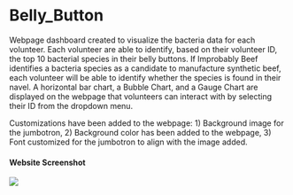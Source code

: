 # Belly_Button
Webpage dashboard created to visualize the bacteria data for each volunteer.  Each volunteer are able to identify, based on their volunteer ID, the top 10 bacterial species in their belly buttons.  If Improbably Beef identifies a bacteria species as a candidate to manufacture synthetic beef, each volunteer will be able to identify whether the species is found in their navel.  A horizontal bar chart, a Bubble Chart, and a Gauge Chart are displayed on the webpage that volunteers can interact with by selecting their ID from the dropdown menu.

Customizations have been added to the webpage:  1) Background image for the jumbotron, 2) Background color has been added to the webpage, 3) Font customized for the jumbotron to align with the image added.

#### Website Screenshot 
![](images/website.png)

